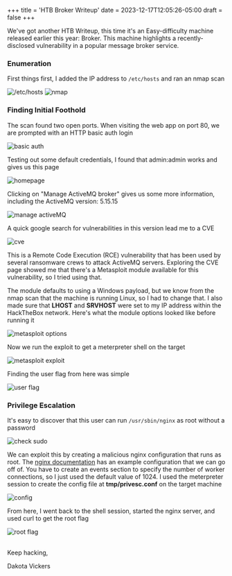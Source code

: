 +++
title = 'HTB Broker Writeup'
date = 2023-12-17T12:05:26-05:00
draft = false
+++

We've got another HTB Writeup, this time it's an Easy-difficulty machine released earlier this year: Broker. This machine highlights a recently-disclosed vulnerability in a popular message broker service.

### Enumeration

First things first, I added the IP address to `/etc/hosts` and ran an nmap scan

![/etc/hosts](/images/broker/etc_hosts.png)
![nmap](/images/broker/nmap.png)

### Finding Initial Foothold

The scan found two open ports. When visiting the web app on port 80, we are prompted with an HTTP basic auth login

![basic auth](/images/broker/basic_auth.png)

Testing out some default credentials, I found that admin:admin works and gives us this page

![homepage](/images/broker/homepage.png)

Clicking on "Manage ActiveMQ broker" gives us some more information, including the ActiveMQ version: 5.15.15

![manage activeMQ](/images/broker/manage_activeMQ.png)

A quick google search for vulnerabilities in this version lead me to a CVE

![cve](/images/broker/cve.png)

This is a Remote Code Execution (RCE) vulnerability that has been used by several ransomware crews to attack ActiveMQ servers. Exploring the CVE page showed me that there's a Metasploit module available for this vulnerability, so I tried using that. 

The module defaults to using a Windows payload, but we know from the nmap scan that the machine is running Linux, so I had to change that. I also made sure that **LHOST** and **SRVHOST** were set to my IP address within the HackTheBox network. Here's what the module options looked like before running it

![metasploit options](/images/broker/metasploit_options.png)

Now we run the exploit to get a meterpreter shell on the target

![metasploit exploit](/images/broker/metasploit_exploit.png)

Finding the user flag from here was simple

![user flag](/images/broker/user_flag.png)

### Privilege Escalation

It's easy to discover that this user can run `/usr/sbin/nginx` as root without a password

![check sudo](/images/broker/check_sudo.png)

We can exploit this by creating a malicious nginx configuration that runs as root. The [nginx documentation](https://www.nginx.com/resources/wiki/start/topics/examples/full/) has an example configuration that we can go off of. You have to create an events section to specify the number of worker connections, so I just used the default value of 1024. I used the meterpreter session to create the config file at **tmp/privesc.conf** on the target machine

![config](/images/broker/config.png)

From here, I went back to the shell session, started the nginx server, and used curl to get the root flag

![root flag](/images/broker/root_flag.png)

&nbsp;  
Keep hacking,

Dakota Vickers